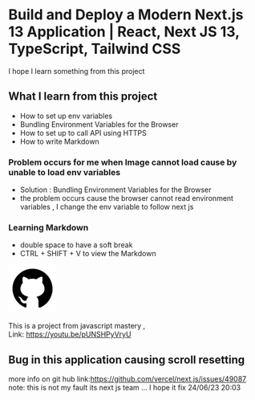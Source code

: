 # Build and Deploy a Modern Next.js 13 Application | React, Next JS 13, TypeScript, Tailwind CSS
I hope I learn something from this project 

## What I learn from this project 
 - How to set up env variables 
 - Bundling Environment Variables for the Browser
 - How to set up to call API using HTTPS
 - How to write Markdown

### Problem occurs for me when Image cannot load cause by unable to load env variables 
 - Solution : Bundling Environment Variables for the Browser 
 - the problem occurs cause the browser cannot read environment variables , I change the env variable to follow next js 

### Learning Markdown 
 - double space to have a soft break 
 - CTRL + SHIFT + V to view the Markdown


![Alt text](/public/github.svg "GitHub LOGO")

This is a project from javascript mastery ,  
  Link:  https://youtu.be/pUNSHPyVryU

  <!-- Link bruh so ugly -->

## Bug in this application causing scroll resetting

more info on git hub link:https://github.com/vercel/next.js/issues/49087
note: this is not my fault its next js team ... I hope it fix 24/06/23 20:03